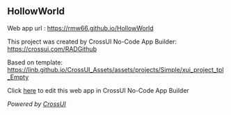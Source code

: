 ## HollowWorld
Web app url : https://rmw66.github.io/HollowWorld

This project was created by CrossUI No-Code App Builder: https://crossui.com/RADGithub

Based on template: https://linb.github.io/CrossUI_Assets/assets/projects/Simple/xui_project_tpl_Empty

Click [here](https://crossui.com/RADGithub/#!from=github&owner=rmw66&repo=HollowWorld) to edit this web app in CrossUI No-Code App Builder

<i>Powered by [CrossUI](https://crossui.com)</i>
